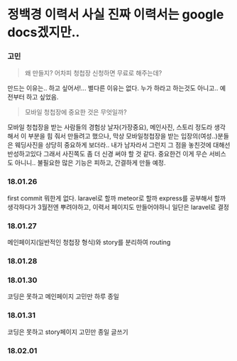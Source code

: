 # 정백경 이력서 사실 진짜 이력서는 google docs겠지만..

### 고민
  > 왜 만들지? 어차피 청첩장 신청하면 무료로 해주는데?

만드는 이유는.. 하고 싶어서!... 별다른 이유는 없다. 누가 하라고 하는것도 아니고.. 예전부터 하고 싶었음.


  > 모바일 청첩장에 중요한 것은 무엇일까?

모바일 청첩장을 받는 사람들의 경험상 날자(가장중요), 메인사진, 스토리 정도라 생각해서 이 부분을 힘 줘서 만들려고 했으나, 막상 모바일청첩장을 받는 입장의(여성..)분들은 웨딩사진을 상당히 중요하게 보더라..
내가 남자라서 그런지 그 점을 놓친것에 대해선 반성하고있다 그래서 사진쪽도 좀 더 신경 써야 할 것 같다. 
중요한건 이게 무슨 서비스도 아니니.. 불필요한 많은 기능은 피하고, 간결하게 만들 예정.
  

### 18.01.26
  first commit
  뭐한게 없다. laravel로 할까 meteor로 할까 express를 공부해서 할까 생각하다가 3월전엔 뿌려야하고, 이력서 페이지도 만들어야하니 일단은 laravel로 결정
### 18.01.27
  메인페이지(일반적인 청첩장 형식)와 story를 분리하여 routing
### 18.01.28
### 18.01.30
  코딩은 못하고
  메인페이지 고민만 하루 종일
### 18.01.31
  코딩은 못하고
  story페이지 고민만 종일
  글쓰기
### 18.02.01
  
